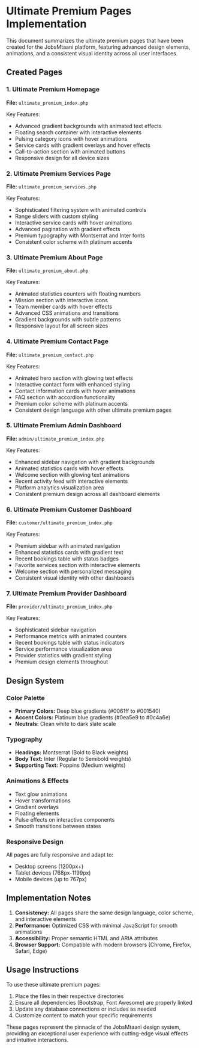 # Ultimate Premium Pages Implementation

This document summarizes the ultimate premium pages that have been created for the JobsMtaani platform, featuring advanced design elements, animations, and a consistent visual identity across all user interfaces.

## Created Pages

### 1. Ultimate Premium Homepage
**File:** `ultimate_premium_index.php`

Key Features:
- Advanced gradient backgrounds with animated text effects
- Floating search container with interactive elements
- Pulsing category icons with hover animations
- Service cards with gradient overlays and hover effects
- Call-to-action section with animated buttons
- Responsive design for all device sizes

### 2. Ultimate Premium Services Page
**File:** `ultimate_premium_services.php`

Key Features:
- Sophisticated filtering system with animated controls
- Range sliders with custom styling
- Interactive service cards with hover animations
- Advanced pagination with gradient effects
- Premium typography with Montserrat and Inter fonts
- Consistent color scheme with platinum accents

### 3. Ultimate Premium About Page
**File:** `ultimate_premium_about.php`

Key Features:
- Animated statistics counters with floating numbers
- Mission section with interactive icons
- Team member cards with hover effects
- Advanced CSS animations and transitions
- Gradient backgrounds with subtle patterns
- Responsive layout for all screen sizes

### 4. Ultimate Premium Contact Page
**File:** `ultimate_premium_contact.php`

Key Features:
- Animated hero section with glowing text effects
- Interactive contact form with enhanced styling
- Contact information cards with hover animations
- FAQ section with accordion functionality
- Premium color scheme with platinum accents
- Consistent design language with other ultimate premium pages

### 5. Ultimate Premium Admin Dashboard
**File:** `admin/ultimate_premium_index.php`

Key Features:
- Enhanced sidebar navigation with gradient backgrounds
- Animated statistics cards with hover effects
- Welcome section with glowing text animations
- Recent activity feed with interactive elements
- Platform analytics visualization area
- Consistent premium design across all dashboard elements

### 6. Ultimate Premium Customer Dashboard
**File:** `customer/ultimate_premium_index.php`

Key Features:
- Premium sidebar with animated navigation
- Enhanced statistics cards with gradient text
- Recent bookings table with status badges
- Favorite services section with interactive elements
- Welcome section with personalized messaging
- Consistent visual identity with other dashboards

### 7. Ultimate Premium Provider Dashboard
**File:** `provider/ultimate_premium_index.php`

Key Features:
- Sophisticated sidebar navigation
- Performance metrics with animated counters
- Recent bookings table with status indicators
- Service performance visualization area
- Provider statistics with gradient styling
- Premium design elements throughout

## Design System

### Color Palette
- **Primary Colors:** Deep blue gradients (#0061ff to #001540)
- **Accent Colors:** Platinum blue gradients (#0ea5e9 to #0c4a6e)
- **Neutrals:** Clean white to dark slate scale

### Typography
- **Headings:** Montserrat (Bold to Black weights)
- **Body Text:** Inter (Regular to Semibold weights)
- **Supporting Text:** Poppins (Medium weights)

### Animations & Effects
- Text glow animations
- Hover transformations
- Gradient overlays
- Floating elements
- Pulse effects on interactive components
- Smooth transitions between states

### Responsive Design
All pages are fully responsive and adapt to:
- Desktop screens (1200px+)
- Tablet devices (768px-1199px)
- Mobile devices (up to 767px)

## Implementation Notes

1. **Consistency:** All pages share the same design language, color scheme, and interactive elements
2. **Performance:** Optimized CSS with minimal JavaScript for smooth animations
3. **Accessibility:** Proper semantic HTML and ARIA attributes
4. **Browser Support:** Compatible with modern browsers (Chrome, Firefox, Safari, Edge)

## Usage Instructions

To use these ultimate premium pages:
1. Place the files in their respective directories
2. Ensure all dependencies (Bootstrap, Font Awesome) are properly linked
3. Update any database connections or includes as needed
4. Customize content to match your specific requirements

These pages represent the pinnacle of the JobsMtaani design system, providing an exceptional user experience with cutting-edge visual effects and intuitive interactions.